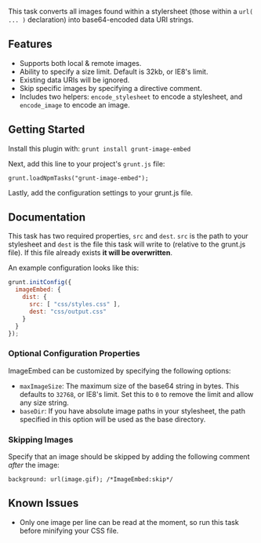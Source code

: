 This task converts all images found within a stylersheet (those within a `url( ... )` declaration) into base64-encoded data URI strings.

## Features

* Supports both local & remote images.
* Ability to specify a size limit. Default is 32kb, or IE8's limit.
* Existing data URIs will be ignored.
* Skip specific images by specifying a directive comment.
* Includes two helpers: `encode_stylesheet` to encode a stylesheet, and `encode_image` to encode an image.

## Getting Started

Install this plugin with: `grunt install grunt-image-embed`

Next, add this line to your project's `grunt.js` file:

`grunt.loadNpmTasks("grunt-image-embed");`

Lastly, add the configuration settings to your grunt.js file.

## Documentation

This task has two required properties, `src` and `dest`. `src` is the path to your stylesheet and `dest` is the file this task will write to (relative to the grunt.js file). If this file already exists **it will be overwritten**.

An example configuration looks like this:

```` javascript
grunt.initConfig({
  imageEmbed: {
    dist: {
      src: [ "css/styles.css" ],
      dest: "css/output.css"
    }
  }
});
````

### Optional Configuration Properties

ImageEmbed can be customized by specifying the following options:

* `maxImageSize`: The maximum size of the base64 string in bytes. This defaults to `32768`, or IE8's limit. Set this to `0` to remove the limit and allow any size string.
* `baseDir`: If you have absolute image paths in your stylesheet, the path specified in this option will be used as the base directory.

### Skipping Images

Specify that an image should be skipped by adding the following comment *after* the image:

`background: url(image.gif); /*ImageEmbed:skip*/`

## Known Issues

* Only one image per line can be read at the moment, so run this task before minifying your CSS file.
